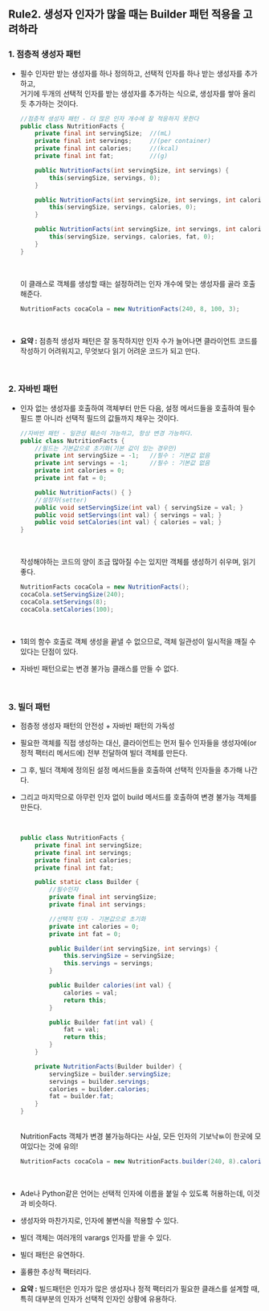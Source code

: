 ## Rule2. 생성자 인자가 많을 때는 Builder 패턴 적용을 고려하라
### 1. 점층적 생성자 패턴
 - 필수 인자만 받는 생성자를 하나 정의하고, 선택적 인자를 하나 받는 생성자를 추가하고,  
   거기에 두개의 선택적 인자를 받는 생성자를 추가하는 식으로, 생성자를 쌓아 올리듯 추가하는 것이다.
	<br>

	```JAVA
	//점층적 생성자 패턴 - 더 많은 인자 개수에 잘 적응하지 못한다
	public class NutritionFacts {
		private final int servingSize;	//(mL)
		private final int servings;		//(per container)
		private final int calories;		//(kcal)
		private final int fat;			//(g)

		public NutritionFacts(int servingSize, int servings) {
			this(servingSize, servings, 0);
		}

		public NutritionFacts(int servingSize, int servings, int calories) {
			this(servingSize, servings, calories, 0);
		}

		public NutritionFacts(int servingSize, int servings, int calories, int fat) {
			this(servingSize, servings, calories, fat, 0);
		}
	}
	```
	<br>
   
	이 클래스로 객체를 생성할 때는 설정하려는 인자 개수에 맞는 생성자를 골라 호출해준다.  

	```JAVA
	NutritionFacts cocaCola = new NutritionFacts(240, 8, 100, 3);
	```
   <br>
 
 - __요약 :__ 점층적 생성자 패턴은 잘 동작하지만 인자 수가 늘어나면 클라이언트 코드를 작성하기 어려워지고, 무엇보다 읽기 어려운 코드가 되고 만다.

 
 <br>

### 2. 자바빈 패턴
 - 인자 없는 생성자를 호출하여 객체부터 만든 다음, 설정 메서드들을 호출하여 필수 필드 뿐 아니라 선택적 필드의 값들까지 채우는 것이다.
	<br>

	```JAVA
	//자바빈 패턴 - 일관성 훼손이 가능하고, 항상 변경 가능하다.
	public class NutritionFacts {
		//필드는 기본값으로 초기화(기본 값이 있는 경우만)
		private int servingSize = -1;	//필수 : 기본값 없음
		private int servings = -1;		//필수 : 기본값 없음
		private int calories = 0;
		private int fat = 0;

		public NutritionFacts() { }
		//설정자(setter)
		public void setServingSize(int val) { servingSize = val; }
		public void setServings(int val) { servings = val; }
		public void setCalories(int val) { calories = val; }
	}
	```
	<br>

	작성해야하는 코드의 양이 조금 많아질 수는 있지만 객체를 생성하기 쉬우며, 읽기 좋다.  

	```JAVA
	NutritionFacts cocaCola = new NutritionFacts();
	cocaCola.setServingSize(240);
	cocaCola.setServings(8);
	cocaCola.setCalories(100);
	```
   <br>

 - 1회의 함수 호출로 객체 생성을 끝낼 수 없으므로, 객체 일관성이 일시적을 깨질 수 있다는 단점이 있다.
 - 자바빈 패턴으로는 변경 불가능 클래스를 만들 수 없다.


<br>

### 3. 빌더 패턴
 - 점층정 생성자 패턴의 안전성 + 자바빈 패턴의 가독성
 - 필요한 객체를 직접 생성하는 대신, 클라이언트는 먼저 필수 인자들을 생성자에(or 정적 팩터리 메서드에) 전부 전달하여 빌더 객체를 만든다.
 - 그 후, 빌더 객체에 정의된 설정 메서드들을 호출하여 선택적 인자들을 추가해 나간다.
 - 그리고 마지막으로 아무런 인자 없이 build 메서드를 호출하여 변경 불가능 객체를 만든다.

	<br>

	```JAVA
	public class NutritionFacts {
		private final int servingSize;
		private final int servings;
		private final int calories;
		private final int fat;

		public static class Builder {
			//필수인자
			private final int servingSize;
			private final int servings;

			//선택적 인자 - 기본값으로 초기화
			private int calories = 0;
			private int fat = 0;

			public Builder(int servingSize, int servings) {
				this.servingSize = servingSize;
				this.servings = servings;
			}

			public Builder calories(int val) {
				calories = val;
				return this;
			}

			public Builder fat(int val) {
				fat = val;
				return this;
			}
		}

		private NutritionFacts(Builder builder) {
			servingSize = builder.servingSize;
			servings = builder.servings;
			calories = builder.calories;
			fat = builder.fat;
		}
	}

	```
	<br>
	NutritionFacts 객체가 변경 불가능하다는 사실, 모든 인자의 기보낙ㅄ이 한곳에 모여있다는 것에 유의!  

	```JAVA
	NutritionFacts cocaCola = new NutritionFacts.builder(240, 8).calories(100).build();
	```
   <br>

 - Ade나 Python같은 언어는 선택적 인자에 이름을 붙일 수 있도록 허용하는데, 이것과 비슷하다.
 - 생성자와 마찬가지로, 인자에 불변식을 적용할 수 있다.
 - 빌더 객체는 여러개의 varargs 인자를 받을 수 있다.
 - 빌더 패턴은 유연하다.
 - 훌륭한 추상적 팩터리다.
 - __요약 :__ 빌드패턴은 인자가 많은 생성자나 정적 팩터리가 필요한 클래스를 설계할 때, 특히 대부분의 인자가 선택적 인자인 상황에 유용하다.
